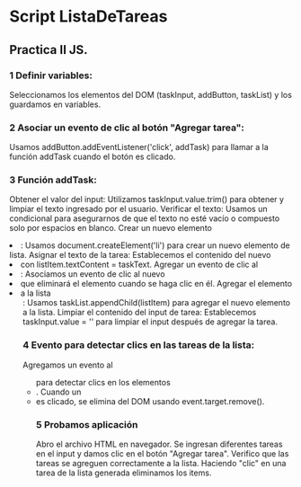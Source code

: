 # Script ListaDeTareas
## Practica II JS.

### 1 Definir variables:

Seleccionamos los elementos del DOM (taskInput, addButton, taskList) y los guardamos en variables.

### 2 Asociar un evento de clic al botón "Agregar tarea":

Usamos addButton.addEventListener('click', addTask) para llamar a la función addTask cuando el botón es clicado.

### 3 Función addTask:

Obtener el valor del input: Utilizamos taskInput.value.trim() para obtener y limpiar el texto ingresado por el usuario.
Verificar el texto: Usamos un condicional para asegurarnos de que el texto no esté vacío o compuesto solo por espacios en blanco.
Crear un nuevo elemento <li>: Usamos document.createElement('li') para crear un nuevo elemento de lista.
Asignar el texto de la tarea: Establecemos el contenido del nuevo <li> con listItem.textContent = taskText.
Agregar un evento de clic al <li>: Asociamos un evento de clic al nuevo <li> que eliminará el elemento cuando se haga clic en él.
Agregar el elemento <li> a la lista <ul>: Usamos taskList.appendChild(listItem) para agregar el nuevo elemento a la lista.
Limpiar el contenido del input de tarea: Establecemos taskInput.value = '' para limpiar el input después de agregar la tarea.

### 4 Evento para detectar clics en las tareas de la lista:

Agregamos un evento al <ul> para detectar clics en los elementos <li>. Cuando un <li> es clicado, se elimina del DOM usando event.target.remove().

### 5 Probamos aplicación
Abro el archivo HTML en navegador.
Se ingresan diferentes tareas en el input y damos clic en el botón "Agregar tarea".
Verifico que las tareas se agreguen correctamente a la lista.
Haciendo "clic" en una tarea de la lista generada eliminamos los items.
